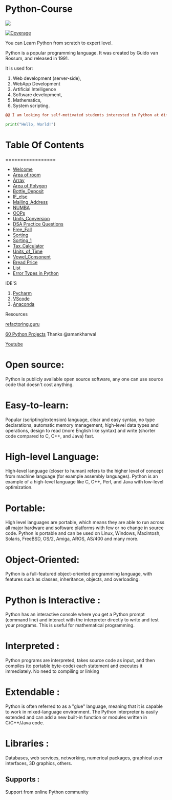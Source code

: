 # Python-Course

![](https://media.giphy.com/media/FBZbjL8WFnV4K7oazM/giphy.gif)

<a href="https://codecov.io/gh/tiangolo/fastapi" target="_blank">
    <img src="https://img.shields.io/badge/Python-darkblue.svg?style=flat&logo=python&logoColor=white" alt="Coverage">
</a>


You can Learn Python from scratch to expert level.

Python is a popular programming language. It was created by Guido van Rossum, and released in 1991.

It is used for:

1. Web development (server-side),
2. WebApp Development
3. Artificial Intelligence
4. Software development,
5. Mathematics,
6. System scripting.

```diff
@@ I am looking for self-motivated students interested in Python at different levels! @@
```

```python
print("Hello, World!")

```

# Table Of Contents
=================

- [Welcome](https://github.com/Sshashank0743/Python-Course/blob/master/Hello/Hello%2C%20user.ipynb)
- [Area of room](https://github.com/Sshashank0743/Python-Course/blob/master/Area/Aea%20of%20Room.ipynb)
- [Array](https://github.com/Sshashank0743/Python-Course/tree/master/Array)
- [Area of Polygon](https://github.com/Sshashank0743/Python-Course/blob/master/Area_of_Polygon/Area_Of_Regular_Polygon.ipynb)
- [Bottle_Deposit](https://github.com/Sshashank0743/Python-Course/blob/master/Bottle_Deposit_Amount/Bottle%20Deposits.ipynb)
- [IF_else](https://github.com/Sshashank0743/Python-Course/tree/master/IF_else)
- [Mailing_Address](https://github.com/Sshashank0743/Python-Course/blob/master/Email-Address/EMail%20.ipynb)
- [NUMBA](https://github.com/Sshashank0743/Python-Course/tree/master/NUMBA)
- [OOPs](https://github.com/Sshashank0743/Python-Course/tree/master/OOPs)
- [Units_Conversion](https://github.com/Sshashank0743/Python-Course/blob/master/Unit_Conversion/Height_Units_Conversion.ipynb)
- [DSA Practice Questions](https://github.com/Sshashank0743/Python-Course/tree/master/ipynb-Files)
- [Free_Fall](https://github.com/Sshashank0743/Python-Course/blob/master/Free_Fall/Free_Fall.ipynb)
- [Sorting](https://github.com/Sshashank0743/Python-Course/blob/master/Sort_Integers/Sort%20Integers.ipynb)
- [Sorting_1](https://github.com/Sshashank0743/Python-Course/blob/master/Sum_of_Integers/Sum_Of_n_Positive_Integers.ipynb)
- [Tax_Calculator](https://github.com/Sshashank0743/Python-Course/blob/master/Tax_calculator/Tax_Tip_Calculator.ipynb)
- [Units_of_Time](https://github.com/Sshashank0743/Python-Course/blob/master/Units_of_time/Units%20of%20Time.ipynb)
- [Vowel_Consonent](https://github.com/Sshashank0743/Python-Course/blob/master/Vowel_Consonant/Vowel_or_Consonant.ipynb)
- [Bread Price](https://github.com/Sshashank0743/Python-Course/blob/master/Bread%20Price/Bread_Price.ipynb)
- [List](https://github.com/Sshashank0743/Python-Course/tree/master/List)
- [Error Types in Python](https://github.com/Sshashank0743/Python-Course/tree/master/Types_of_errors)

IDE'S 
1. [Pycharm](https://www.jetbrains.com/pycharm/download/#section=windows)
2. [VScode](https://code.visualstudio.com/download)
3. [Anaconda](https://www.anaconda.com/products/distribution)


Resources

[refactoring.guru](https://refactoring.guru/design-patterns/python)

[60 Python Projects](https://medium.com/coders-camp/60-python-projects-with-source-code-919cd8a6e512)    Thanks @amankharwal

[Youtube](https://www.youtube.com/watch?v=yVlMaynpaO8&t=51s)

# Open source:
Python is publicly available open source software, any one can use source code that doesn't cost anything.

# Easy-to-learn: 
Popular (scripting/extension) language, clear and easy syntax, no type declarations, automatic memory management, high-level data types and operations, design to read (more English like syntax) and write (shorter code compared to C, C++, and Java) fast.

# High-level Language:
High-level language (closer to human) refers to the higher level of concept from machine language (for example assembly languages). Python is an example of a high-level language like C, C++, Perl, and Java with low-level optimization.

# Portable:
High level languages are portable, which means they are able to run across all major hardware and software platforms with few or no change in source code. Python is portable and can be used on Linux, Windows, Macintosh, Solaris, FreeBSD, OS/2, Amiga, AROS, AS/400 and many more.

# Object-Oriented: 
Python is a full-featured object-oriented programming language, with features such as classes, inheritance, objects, and overloading.

# Python is Interactive :
Python has an interactive console where you get a Python prompt (command line) and interact with the interpreter directly to write and test your programs. This is useful for mathematical programming.

# Interpreted : 
Python programs are interpreted, takes source code as input, and then compiles (to portable byte-code) each statement and executes it immediately. No need to compiling or linking

# Extendable : 
Python is often referred to as a "glue" language, meaning that it is capable to work in mixed-language environment. The Python interpreter is easily extended and can add a new built-in function or modules written in C/C++/Java code.

# Libraries : 
Databases, web services, networking, numerical packages, graphical user interfaces, 3D graphics, others.

## Supports :
Support from online Python community
